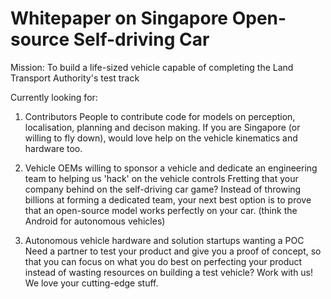# Whitepaper on Singapore Open-source Self-driving Car
Mission: To build a life-sized vehicle capable of completing the Land Transport Authority's test track

Currently looking for:

1. Contributors
People to contribute code for models on perception, localisation, planning and decison making. If you are Singapore (or willing to fly down), would love help on the vehicle kinematics and hardware too.

2. Vehicle OEMs willing to sponsor a vehicle and dedicate an engineering team to helping us 'hack' on the vehicle controls
Fretting that your company behind on the self-driving car game? Instead of throwing billions at forming a dedicated team, your next best option is to prove that an open-source model works perfectly on your car. (think the Android for autonomous vehicles)

3. Autonomous vehicle hardware and solution startups wanting a POC
Need a partner to test your product and give you a proof of concept, so that you can focus on what you do best on perfecting your product instead of wasting resources on building a test vehicle? Work with us! We love your cutting-edge stuff.
